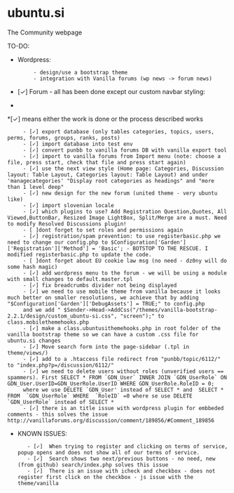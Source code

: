 ubuntu.si
=========

The Community webpage

TO-DO:

* Wordpress:

           - design/use a bootstrap theme
           - integration with Vanilla forums (wp news -> forum news)

* [✓] Forum - all has been done except our custom navbar styling:
*
*[✓] means either the work is done or the process described works

         - [✓] export database (only tables categories, topics, users, perms, forums, groups, ranks, posts)
         - [✓] import database into test env
         - [✓] convert punbb to vanilla forums DB with vanilla export tool
         - [✓] import to vanilla forums from Import menu (note: choose a file, press start, check that file and press start again)
         - [✓] use the next view style (Home page: Categories, Discussion layout: Table Layout, Categories layout: Table Layout) and under 'managecategories' "Display root categories as headings" and "more than 1 level deep"
         - [✓] new design for the new forum (united theme - very ubuntu like)
         - [✓] import slovenian locale
         - [✓] which plugins to use? Add Registration Question,Quotes, All Viewed,ButtonBar, Resized Image LightBox, Split/Merge are a must. Need to modify Resolved Discussions plugin!
         - [ ]dont forget to set roles and permissions again
         - [✓] registration/spam prevention: to use registerbasic.php we need to change our config.php to $Configuration['Garden']['Registration']['Method'] = 'Basic'; - BOTSTOP TO THE RESCUE. I modified registerbasic.php to update the code.
         - [ ]dont forget about EU cookie law msg (no need - dz0ny will do some hash magic)
         - [✓] add wordpress menu to the forum - we will be using a module with small changes to default.master.tpl
         - [✓] fix breadcrumbs divider not being displayed
         - [✓] we need to use mobile theme from vanilla because it looks much better on smaller resolutions, we achieve that by adding "$Configuration['Garden']['DebugAssets'] = TRUE;" to config.php
         and we add " $Sender->Head->AddCss("/themes/vanilla-bootstrap-2.2.1/design/custom_ubuntu-si.css", "screen");" to class.mobilethemehooks.php
         - [✓] make a class.ubuntusithemehooks.php in root folder of the vanilla bootstrap theme so we can have a custom .css file for ubuntu.si changes
         - [✓] Move search form into the page-sidebar (.tpl in theme/views/)
         - [✓] add to a .htaccess file redirect from "punbb/topic/6112/" to "index.php?p=/discussion/6112/"
         - [✓] we need to delete users without roles (unverified users == spammers). First SELECT * FROM `GDN_User` INNER JOIN `GDN_UserRole` ON GDN_User.UserID=GDN_UserRole.UserID WHERE GDN_UserRole.RoleID = 0;
         where we use DELETE `GDN_User' instead of SELECT * and  SELECT * FROM  `GDN_UserRole` WHERE  `RoleID` =0 where se use DELETE `GDN_UserRole` instead of SELECT *
         - [✓] there is an title issue with wordpress plugin for embbeded comments - this solves the issue http://vanillaforums.org/discussion/comment/189856/#Comment_189856


* KNOWN ISSUES:

         - [✓]  When trying to register and clicking on terms of service, popup opens and does not show all of our terms of service.
         - [✓]  Search shows two next/previous buttons - no need, new (from github) search/index.php solves this issue
         - [✓]  There is an issue with icheck and checkbox - does not register first click on the checkbox - js issue with the theme/vanilla



